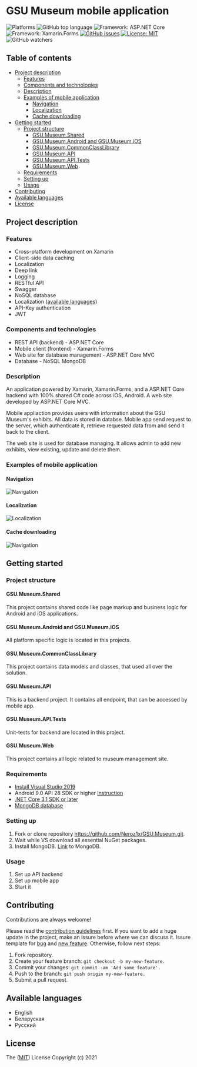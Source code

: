 # GSU Museum mobile application


![Platforms](https://img.shields.io/badge/Platforms-iOS%2FAndroid-green)
![GitHub top language](https://img.shields.io/github/languages/top/Neroz1x/GSU.Museum)
![Framework: ASP.NET Core](https://img.shields.io/badge/Framework-ASP.NET%20Core-blue)
![Framework: Xamarin.Forms](https://img.shields.io/badge/Framework-Xamarin.Forms-blue)
[![GitHub issues](https://img.shields.io/github/issues-raw/Neroz1x/GSU.Museum)](https://github.com/Neroz1x/GSU.Museum/issues)
[![License: MIT](https://img.shields.io/badge/License-MIT-yellow.svg)](https://opensource.org/licenses/MIT)
![GitHub watchers](https://img.shields.io/github/watchers/Neroz1x/GSU.Museum?label=Watch&style=social)


## Table of contents

* [Project description](#project-description)
  * [Features](#features)
  * [Components and technologies](#components-and-technologies)
  * [Description](#short-description)
  * [Examples of mobile application](#Examples-of-mobile-application)
    * [Navigation](#Navigation)
    * [Localization](#Localization)
    * [Cache downloading](#Cache-downloading)
* [Getting started](#getting-started)
  * [Project structure](#Project-structure)
    * [GSU.Museum.Shared](#GSU.Museum.Shared)
    * [GSU.Museum.Android and GSU.Museum.iOS](#GSU.Museum.Android-and-GSU.Museum.iOS)
    * [GSU.Museum.CommonClassLibrary](#GSU.Museum.CommonClassLibrary)
    * [GSU.Museum.API](#GSU.Museum.API)
    * [GSU.Museum.API.Tests](#GSU.Museum.API.Tests)
    * [GSU.Museum.Web](#GSU.Museum.Web)
  * [Requirements](#requirements)
  * [Setting up](#setting-up)
  * [Usage](#usage)
* [Contributing](#contributing)
* [Available languages](#available-languages)
* [License](#license)


## Project description


### Features

* Cross-platform development on Xamarin
* Client-side data caching
* Localization
* Deep link
* Logging
* RESTful API
* Swagger
* NoSQL database
* Localization ([available languages](#available-languages))
* API-Key authentication
* JWT


### Components and technologies

- REST API (backend) - ASP.NET Core
- Mobile client (frontend) - Xamarin.Forms
- Web site for database management - ASP.NET Core MVC
- Database - NoSQL MongoDB


### Description

An application powered by Xamarin, Xamarin.Forms, and a ASP.NET Core backend with 100% shared C# code across iOS, Android. A web site developed by ASP.NET Core MVC.


Mobile appliaction provides users with information about the GSU Museum's exhibits. All data is stored in databse. Mobile app send request to the server, which authenticate it, retrieve requested data from and send it back to the client.


The web site is used for database managing. It allows admin to add new exhibits, view existing, update and delete them.

### Examples of mobile application


#### Navigation


![Navigation](https://github.com/Neroz1x/GSU.Museum/blob/master/.github/gifs/Work.gif)


#### Localization


![Localization](https://github.com/Neroz1x/GSU.Museum/blob/master/.github/gifs/Localization.gif)


#### Cache downloading


![Navigation](https://github.com/Neroz1x/GSU.Museum/blob/master/.github/gifs/CacheDownloading.gif)


## Getting started


### Project structure

#### GSU.Museum.Shared


This project contains shared code like page markup and business logic for Android and iOS applications.


#### GSU.Museum.Android and GSU.Museum.iOS


All platform specific logic is located in this projects.


#### GSU.Museum.CommonClassLibrary


This project contains data models and classes, that used all over the solution.


#### GSU.Museum.API


This is a backend project. It contains all endpoint, that can be accessed by mobile app.


#### GSU.Museum.API.Tests


Unit-tests for backend are located in this project.


#### GSU.Museum.Web


This project contains all logic related to museum management site.


### Requirements

- [Install Visual Studio 2019](https://visualstudio.microsoft.com/en/downloads/)
- Android 9.0 API 28 SDK or higher [Instruction](https://docs.microsoft.com/en-us/xamarin/android/get-started/installation/android-sdk?tabs=windows)
- [.NET Core 3.1 SDK or later](https://dotnet.microsoft.com/download/dotnet-core/3.1)
- [MongoDB database](https://www.mongodb.com/try/download/community)


### Setting up

1) Fork or clone repository https://github.com/Neroz1x/GSU.Museum.git.
2) Wait while VS download all essential NuGet packages.
3) Install MongoDB. [Link](https://www.mongodb.com/try/download/community) to MongoDB.


### Usage

1. Set up API backend
2. Set up mobile app
2. Start it


## Contributing

Contributions are always welcome! 

Please read the [contribution guidelines](https://github.com/Neroz1x/GSU.Museum/blob/master/contributing.md) first.
If you want to add a huge update in the project, make an issure before where we can discuss it. Issure template for [bug](https://github.com/Neroz1x/GSU.Museum/blob/master/.github/ISSUE_TEMPLATE/bug_report.md) and [new feature](https://github.com/Neroz1x/GSU.Museum/blob/master/.github/ISSUE_TEMPLATE/feature_request.md). Otherwise, follow next steps:
1) Fork repository.
2) Create your feature branch: ```git checkout -b my-new-feature.```
3) Commit your changes: ```git commit -am 'Add some feature'.```
4) Push to the branch: ```git push origin my-new-feature.```
5) Submit a pull request.

## Available languages

* English
* Беларуская
* Русский

## License

The ([MIT](https://choosealicense.com/licenses/mit/)) License Copyright (c) 2021